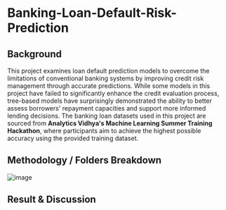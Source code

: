 ﻿# Banking-Loan-Default-Risk-Prediction

## Background
This project examines loan default prediction models to overcome the limitations of conventional banking systems by improving credit risk management through accurate predictions. While some models in this project have failed to significantly enhance the credit evaluation process, tree-based models have surprisingly demonstrated the ability to better assess borrowers' repayment capacities and support more informed lending decisions. The banking loan datasets used in this project are sourced from **Analytics Vidhya's Machine Learning Summer Training Hackathon**, where participants aim to achieve the highest possible accuracy using the provided training dataset.

## Methodology / Folders Breakdown
![image](https://github.com/user-attachments/assets/c7204d41-5d0d-459c-8d29-f359b1f4202c)

## Result & Discussion
